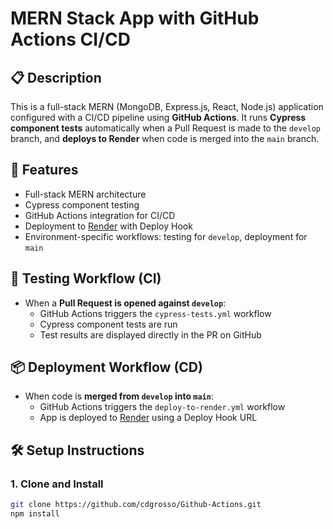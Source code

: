 # MERN Stack App with GitHub Actions CI/CD

## 📋 Description

This is a full-stack MERN (MongoDB, Express.js, React, Node.js) application configured with a CI/CD pipeline using **GitHub Actions**. It runs **Cypress component tests** automatically when a Pull Request is made to the `develop` branch, and **deploys to Render** when code is merged into the `main` branch.

## 🚀 Features

- Full-stack MERN architecture
- Cypress component testing
- GitHub Actions integration for CI/CD
- Deployment to [Render](https://render.com) with Deploy Hook
- Environment-specific workflows: testing for `develop`, deployment for `main`

## 🧪 Testing Workflow (CI)

- When a **Pull Request is opened against `develop`**:
  - GitHub Actions triggers the `cypress-tests.yml` workflow
  - Cypress component tests are run
  - Test results are displayed directly in the PR on GitHub

## 📦 Deployment Workflow (CD)

- When code is **merged from `develop` into `main`**:
  - GitHub Actions triggers the `deploy-to-render.yml` workflow
  - App is deployed to [Render](https://render.com) using a Deploy Hook URL

## 🛠️ Setup Instructions

### 1. Clone and Install

```bash
git clone https://github.com/cdgrosso/Github-Actions.git
npm install